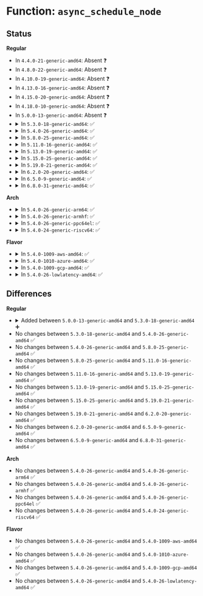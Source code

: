 # Function: <code>async_schedule_node</code>

## Status
<b>Regular</b>
<ul>
<li>
In <code>4.4.0-21-generic-amd64</code>: Absent ❓
</li>
<li>
In <code>4.8.0-22-generic-amd64</code>: Absent ❓
</li>
<li>
In <code>4.10.0-19-generic-amd64</code>: Absent ❓
</li>
<li>
In <code>4.13.0-16-generic-amd64</code>: Absent ❓
</li>
<li>
In <code>4.15.0-20-generic-amd64</code>: Absent ❓
</li>
<li>
In <code>4.18.0-10-generic-amd64</code>: Absent ❓
</li>
<li>
In <code>5.0.0-13-generic-amd64</code>: Absent ❓
</li>
<li>
<details>
<summary>In <code>5.3.0-18-generic-amd64</code>: ✅</summary>

```c
async_cookie_t async_schedule_node(async_func_t func, void * data, int node)
```

```json
{
  "name": "async_schedule_node",
  "collision_type": "Unique Global",
  "inline_type": "No",
  "funcs": [
    {
      "addr": 18446744071579655104,
      "name": "async_schedule_node",
      "external": true,
      "loc": "kernel/async.c:231",
      "file": "kernel/async.c",
      "inline": "seen, unknown",
      "caller_inline": [],
      "caller_func": [
        "drivers/acpi/battery.c:acpi_battery_init",
        "drivers/base/dd.c:__driver_attach",
        "drivers/base/dd.c:__device_attach",
        "drivers/ata/libata-core.c:ata_host_register"
      ]
    }
  ],
  "symbols": [
    {
      "addr": 18446744071579655104,
      "name": "async_schedule_node",
      "section": ".text",
      "bind": "STB_GLOBAL",
      "size": 23
    }
  ]
}
```
</details>
</li>
<li>
<details>
<summary>In <code>5.4.0-26-generic-amd64</code>: ✅</summary>

```c
async_cookie_t async_schedule_node(async_func_t func, void * data, int node)
```

```json
{
  "name": "async_schedule_node",
  "collision_type": "Unique Global",
  "inline_type": "No",
  "funcs": [
    {
      "addr": 18446744071579692192,
      "name": "async_schedule_node",
      "external": true,
      "loc": "kernel/async.c:231",
      "file": "kernel/async.c",
      "inline": "seen, unknown",
      "caller_inline": [],
      "caller_func": [
        "drivers/acpi/battery.c:acpi_battery_init",
        "drivers/base/dd.c:__driver_attach",
        "drivers/base/dd.c:__device_attach",
        "drivers/ata/libata-core.c:ata_host_register"
      ]
    }
  ],
  "symbols": [
    {
      "addr": 18446744071579692192,
      "name": "async_schedule_node",
      "section": ".text",
      "bind": "STB_GLOBAL",
      "size": 23
    }
  ]
}
```
</details>
</li>
<li>
<details>
<summary>In <code>5.8.0-25-generic-amd64</code>: ✅</summary>

```c
async_cookie_t async_schedule_node(async_func_t func, void * data, int node)
```

```json
{
  "name": "async_schedule_node",
  "collision_type": "Unique Global",
  "inline_type": "No",
  "funcs": [
    {
      "addr": 18446744071579733328,
      "name": "async_schedule_node",
      "external": true,
      "loc": "kernel/async.c:231",
      "file": "kernel/async.c",
      "inline": "seen, unknown",
      "caller_inline": [],
      "caller_func": [
        "drivers/acpi/battery.c:acpi_battery_init",
        "drivers/base/dd.c:__driver_attach",
        "drivers/base/dd.c:__device_attach",
        "drivers/ata/libata-core.c:ata_host_register"
      ]
    }
  ],
  "symbols": [
    {
      "addr": 18446744071579733328,
      "name": "async_schedule_node",
      "section": ".text",
      "bind": "STB_GLOBAL",
      "size": 23
    }
  ]
}
```
</details>
</li>
<li>
<details>
<summary>In <code>5.11.0-16-generic-amd64</code>: ✅</summary>

```c
async_cookie_t async_schedule_node(async_func_t func, void * data, int node)
```

```json
{
  "name": "async_schedule_node",
  "collision_type": "Unique Global",
  "inline_type": "No",
  "funcs": [
    {
      "addr": 18446744071579713264,
      "name": "async_schedule_node",
      "external": true,
      "loc": "kernel/async.c:231",
      "file": "kernel/async.c",
      "inline": "seen, unknown",
      "caller_inline": [],
      "caller_func": [
        "drivers/acpi/battery.c:acpi_battery_init",
        "drivers/base/dd.c:__driver_attach",
        "drivers/base/dd.c:__device_attach",
        "drivers/ata/libata-core.c:ata_host_register"
      ]
    }
  ],
  "symbols": [
    {
      "addr": 18446744071579713264,
      "name": "async_schedule_node",
      "section": ".text",
      "bind": "STB_GLOBAL",
      "size": 23
    }
  ]
}
```
</details>
</li>
<li>
<details>
<summary>In <code>5.13.0-19-generic-amd64</code>: ✅</summary>

```c
async_cookie_t async_schedule_node(async_func_t func, void * data, int node)
```

```json
{
  "name": "async_schedule_node",
  "collision_type": "Unique Global",
  "inline_type": "No",
  "funcs": [
    {
      "addr": 18446744071579720576,
      "name": "async_schedule_node",
      "external": true,
      "loc": "kernel/async.c:231",
      "file": "kernel/async.c",
      "inline": "seen, unknown",
      "caller_inline": [],
      "caller_func": [
        "drivers/acpi/battery.c:acpi_battery_init",
        "drivers/base/dd.c:__driver_attach",
        "drivers/base/dd.c:__device_attach",
        "drivers/ata/libata-core.c:ata_host_register"
      ]
    }
  ],
  "symbols": [
    {
      "addr": 18446744071579720576,
      "name": "async_schedule_node",
      "section": ".text",
      "bind": "STB_GLOBAL",
      "size": 23
    }
  ]
}
```
</details>
</li>
<li>
<details>
<summary>In <code>5.15.0-25-generic-amd64</code>: ✅</summary>

```c
async_cookie_t async_schedule_node(async_func_t func, void * data, int node)
```

```json
{
  "name": "async_schedule_node",
  "collision_type": "Unique Global",
  "inline_type": "No",
  "funcs": [
    {
      "addr": 18446744071579798928,
      "name": "async_schedule_node",
      "external": true,
      "loc": "kernel/async.c:228",
      "file": "kernel/async.c",
      "inline": "seen, unknown",
      "caller_inline": [],
      "caller_func": [
        "drivers/acpi/battery.c:acpi_battery_init",
        "drivers/base/dd.c:__driver_attach",
        "drivers/base/dd.c:__device_attach",
        "drivers/ata/libata-core.c:ata_host_register"
      ]
    }
  ],
  "symbols": [
    {
      "addr": 18446744071579798928,
      "name": "async_schedule_node",
      "section": ".text",
      "bind": "STB_GLOBAL",
      "size": 23
    }
  ]
}
```
</details>
</li>
<li>
<details>
<summary>In <code>5.19.0-21-generic-amd64</code>: ✅</summary>

```c
async_cookie_t async_schedule_node(async_func_t func, void * data, int node)
```

```json
{
  "name": "async_schedule_node",
  "collision_type": "Unique Global",
  "inline_type": "No",
  "funcs": [
    {
      "addr": 18446744071579908208,
      "name": "async_schedule_node",
      "external": true,
      "loc": "kernel/async.c:228",
      "file": "kernel/async.c",
      "inline": "seen, unknown",
      "caller_inline": [],
      "caller_func": [
        "drivers/acpi/battery.c:acpi_battery_init",
        "drivers/base/dd.c:__driver_attach",
        "drivers/base/dd.c:__device_attach",
        "drivers/ata/libata-core.c:ata_host_register"
      ]
    }
  ],
  "symbols": [
    {
      "addr": 18446744071579908208,
      "name": "async_schedule_node",
      "section": ".text",
      "bind": "STB_GLOBAL",
      "size": 35
    }
  ]
}
```
</details>
</li>
<li>
<details>
<summary>In <code>6.2.0-20-generic-amd64</code>: ✅</summary>

```c
async_cookie_t async_schedule_node(async_func_t func, void * data, int node)
```

```json
{
  "name": "async_schedule_node",
  "collision_type": "Unique Global",
  "inline_type": "No",
  "funcs": [
    {
      "addr": 18446744071580061552,
      "name": "async_schedule_node",
      "external": true,
      "loc": "kernel/async.c:228",
      "file": "kernel/async.c",
      "inline": "seen, unknown",
      "caller_inline": [],
      "caller_func": [
        "drivers/acpi/battery.c:acpi_battery_init",
        "drivers/base/dd.c:__driver_attach",
        "drivers/base/dd.c:__device_attach",
        "drivers/ata/libata-core.c:ata_host_register"
      ]
    }
  ],
  "symbols": [
    {
      "addr": 18446744071580061552,
      "name": "async_schedule_node",
      "section": ".text",
      "bind": "STB_GLOBAL",
      "size": 35
    }
  ]
}
```
</details>
</li>
<li>
<details>
<summary>In <code>6.5.0-9-generic-amd64</code>: ✅</summary>

```c
async_cookie_t async_schedule_node(async_func_t func, void * data, int node)
```

```json
{
  "name": "async_schedule_node",
  "collision_type": "Unique Global",
  "inline_type": "No",
  "funcs": [
    {
      "addr": 18446744071580115984,
      "name": "async_schedule_node",
      "external": true,
      "loc": "kernel/async.c:228",
      "file": "kernel/async.c",
      "inline": "seen, unknown",
      "caller_inline": [],
      "caller_func": [
        "drivers/acpi/battery.c:acpi_battery_init",
        "drivers/base/dd.c:__driver_attach",
        "drivers/base/dd.c:__device_attach",
        "drivers/ata/libata-core.c:ata_host_register"
      ]
    }
  ],
  "symbols": [
    {
      "addr": 18446744071580115984,
      "name": "async_schedule_node",
      "section": ".text",
      "bind": "STB_GLOBAL",
      "size": 35
    }
  ]
}
```
</details>
</li>
<li>
<details>
<summary>In <code>6.8.0-31-generic-amd64</code>: ✅</summary>

```c
async_cookie_t async_schedule_node(async_func_t func, void * data, int node)
```

```json
{
  "name": "async_schedule_node",
  "collision_type": "Unique Global",
  "inline_type": "No",
  "funcs": [
    {
      "addr": 18446744071580161344,
      "name": "async_schedule_node",
      "external": true,
      "loc": "kernel/async.c:241",
      "file": "kernel/async.c",
      "inline": "seen, unknown",
      "caller_inline": [],
      "caller_func": [
        "drivers/acpi/battery.c:acpi_battery_init",
        "drivers/base/dd.c:__driver_attach",
        "drivers/base/dd.c:__device_attach",
        "drivers/ata/libata-core.c:ata_host_register"
      ]
    }
  ],
  "symbols": [
    {
      "addr": 18446744071580161344,
      "name": "async_schedule_node",
      "section": ".text",
      "bind": "STB_GLOBAL",
      "size": 35
    }
  ]
}
```
</details>
</li>
</ul>
<b>Arch</b>
<ul>
<li>
<details>
<summary>In <code>5.4.0-26-generic-arm64</code>: ✅</summary>

```c
async_cookie_t async_schedule_node(async_func_t func, void * data, int node)
```

```json
{
  "name": "async_schedule_node",
  "collision_type": "Unique Global",
  "inline_type": "No",
  "funcs": [
    {
      "addr": 18446603336490871944,
      "name": "async_schedule_node",
      "external": true,
      "loc": "kernel/async.c:231",
      "file": "kernel/async.c",
      "inline": "seen, unknown",
      "caller_inline": [],
      "caller_func": [
        "drivers/acpi/battery.c:acpi_battery_init",
        "drivers/base/dd.c:__driver_attach",
        "drivers/base/dd.c:__device_attach",
        "drivers/ata/libata-core.c:ata_host_register"
      ]
    }
  ],
  "symbols": [
    {
      "addr": 18446603336490871944,
      "name": "async_schedule_node",
      "section": ".text",
      "bind": "STB_GLOBAL",
      "size": 80
    }
  ]
}
```
</details>
</li>
<li>
<details>
<summary>In <code>5.4.0-26-generic-armhf</code>: ✅</summary>

```c
async_cookie_t async_schedule_node(async_func_t func, void * data, int node)
```

```json
{
  "name": "async_schedule_node",
  "collision_type": "Unique Global",
  "inline_type": "No",
  "funcs": [
    {
      "addr": 3224888940,
      "name": "async_schedule_node",
      "external": true,
      "loc": "kernel/async.c:231",
      "file": "kernel/async.c",
      "inline": "seen, unknown",
      "caller_inline": [],
      "caller_func": [
        "drivers/base/dd.c:__driver_attach",
        "drivers/base/dd.c:__device_attach",
        "drivers/ata/libata-core.c:ata_host_register"
      ]
    }
  ],
  "symbols": [
    {
      "addr": 3224888940,
      "name": "async_schedule_node",
      "section": ".text",
      "bind": "STB_GLOBAL",
      "size": 36
    }
  ]
}
```
</details>
</li>
<li>
<details>
<summary>In <code>5.4.0-26-generic-ppc64el</code>: ✅</summary>

```c
async_cookie_t async_schedule_node(async_func_t func, void * data, int node)
```

```json
{
  "name": "async_schedule_node",
  "collision_type": "Unique Global",
  "inline_type": "No",
  "funcs": [
    {
      "addr": 13835058055283703136,
      "name": "async_schedule_node",
      "external": true,
      "loc": "kernel/async.c:231",
      "file": "kernel/async.c",
      "inline": "seen, unknown",
      "caller_inline": [],
      "caller_func": [
        "drivers/base/dd.c:__driver_attach",
        "drivers/base/dd.c:__device_attach",
        "drivers/ata/libata-core.c:ata_host_register"
      ]
    }
  ],
  "symbols": [
    {
      "addr": 13835058055283703136,
      "name": "async_schedule_node",
      "section": ".text",
      "bind": "STB_GLOBAL",
      "size": 28
    }
  ]
}
```
</details>
</li>
<li>
<details>
<summary>In <code>5.4.0-24-generic-riscv64</code>: ✅</summary>

```c
async_cookie_t async_schedule_node(async_func_t func, void * data, int node)
```

```json
{
  "name": "async_schedule_node",
  "collision_type": "Unique Global",
  "inline_type": "No",
  "funcs": [
    {
      "addr": 18446743936271525782,
      "name": "async_schedule_node",
      "external": true,
      "loc": "kernel/async.c:231",
      "file": "kernel/async.c",
      "inline": "seen, unknown",
      "caller_inline": [],
      "caller_func": [
        "drivers/base/dd.c:__driver_attach",
        "drivers/base/dd.c:__device_attach",
        "drivers/ata/libata-core.c:ata_host_register"
      ]
    }
  ],
  "symbols": [
    {
      "addr": 18446743936271525782,
      "name": "async_schedule_node",
      "section": ".text",
      "bind": "STB_GLOBAL",
      "size": 66
    }
  ]
}
```
</details>
</li>
</ul>
<b>Flavor</b>
<ul>
<li>
<details>
<summary>In <code>5.4.0-1009-aws-amd64</code>: ✅</summary>

```c
async_cookie_t async_schedule_node(async_func_t func, void * data, int node)
```

```json
{
  "name": "async_schedule_node",
  "collision_type": "Unique Global",
  "inline_type": "No",
  "funcs": [
    {
      "addr": 18446744071579668512,
      "name": "async_schedule_node",
      "external": true,
      "loc": "kernel/async.c:231",
      "file": "kernel/async.c",
      "inline": "seen, unknown",
      "caller_inline": [],
      "caller_func": [
        "drivers/base/dd.c:__driver_attach",
        "drivers/base/dd.c:__device_attach",
        "drivers/nvme/host/pci.c:nvme_probe",
        "drivers/ata/libata-core.c:ata_host_register"
      ]
    }
  ],
  "symbols": [
    {
      "addr": 18446744071579668512,
      "name": "async_schedule_node",
      "section": ".text",
      "bind": "STB_GLOBAL",
      "size": 23
    }
  ]
}
```
</details>
</li>
<li>
<details>
<summary>In <code>5.4.0-1010-azure-amd64</code>: ✅</summary>

```c
async_cookie_t async_schedule_node(async_func_t func, void * data, int node)
```

```json
{
  "name": "async_schedule_node",
  "collision_type": "Unique Global",
  "inline_type": "No",
  "funcs": [
    {
      "addr": 18446744071579596864,
      "name": "async_schedule_node",
      "external": true,
      "loc": "kernel/async.c:231",
      "file": "kernel/async.c",
      "inline": "seen, unknown",
      "caller_inline": [],
      "caller_func": [
        "drivers/base/dd.c:__driver_attach",
        "drivers/base/dd.c:__device_attach",
        "drivers/nvme/host/pci.c:nvme_probe",
        "drivers/ata/libata-core.c:ata_host_register"
      ]
    }
  ],
  "symbols": [
    {
      "addr": 18446744071579596864,
      "name": "async_schedule_node",
      "section": ".text",
      "bind": "STB_GLOBAL",
      "size": 23
    }
  ]
}
```
</details>
</li>
<li>
<details>
<summary>In <code>5.4.0-1009-gcp-amd64</code>: ✅</summary>

```c
async_cookie_t async_schedule_node(async_func_t func, void * data, int node)
```

```json
{
  "name": "async_schedule_node",
  "collision_type": "Unique Global",
  "inline_type": "No",
  "funcs": [
    {
      "addr": 18446744071579665744,
      "name": "async_schedule_node",
      "external": true,
      "loc": "kernel/async.c:231",
      "file": "kernel/async.c",
      "inline": "seen, unknown",
      "caller_inline": [],
      "caller_func": [
        "drivers/acpi/battery.c:acpi_battery_init",
        "drivers/base/dd.c:__driver_attach",
        "drivers/base/dd.c:__device_attach",
        "drivers/ata/libata-core.c:ata_host_register"
      ]
    }
  ],
  "symbols": [
    {
      "addr": 18446744071579665744,
      "name": "async_schedule_node",
      "section": ".text",
      "bind": "STB_GLOBAL",
      "size": 23
    }
  ]
}
```
</details>
</li>
<li>
<details>
<summary>In <code>5.4.0-26-lowlatency-amd64</code>: ✅</summary>

```c
async_cookie_t async_schedule_node(async_func_t func, void * data, int node)
```

```json
{
  "name": "async_schedule_node",
  "collision_type": "Unique Global",
  "inline_type": "No",
  "funcs": [
    {
      "addr": 18446744071579699840,
      "name": "async_schedule_node",
      "external": true,
      "loc": "kernel/async.c:231",
      "file": "kernel/async.c",
      "inline": "seen, unknown",
      "caller_inline": [],
      "caller_func": [
        "drivers/acpi/battery.c:acpi_battery_init",
        "drivers/base/dd.c:__driver_attach",
        "drivers/base/dd.c:__device_attach",
        "drivers/ata/libata-core.c:ata_host_register"
      ]
    }
  ],
  "symbols": [
    {
      "addr": 18446744071579699840,
      "name": "async_schedule_node",
      "section": ".text",
      "bind": "STB_GLOBAL",
      "size": 23
    }
  ]
}
```
</details>
</li>
</ul>

## Differences
<b>Regular</b>
<ul>
<li>
<details>
<summary>Added between <code>5.0.0-13-generic-amd64</code> and <code>5.3.0-18-generic-amd64</code> ➕</summary>

```c
async_cookie_t async_schedule_node(async_func_t func, void * data, int node)
```
</details>
</li>
<li>
No changes between <code>5.3.0-18-generic-amd64</code> and <code>5.4.0-26-generic-amd64</code> ✅
</li>
<li>
No changes between <code>5.4.0-26-generic-amd64</code> and <code>5.8.0-25-generic-amd64</code> ✅
</li>
<li>
No changes between <code>5.8.0-25-generic-amd64</code> and <code>5.11.0-16-generic-amd64</code> ✅
</li>
<li>
No changes between <code>5.11.0-16-generic-amd64</code> and <code>5.13.0-19-generic-amd64</code> ✅
</li>
<li>
No changes between <code>5.13.0-19-generic-amd64</code> and <code>5.15.0-25-generic-amd64</code> ✅
</li>
<li>
No changes between <code>5.15.0-25-generic-amd64</code> and <code>5.19.0-21-generic-amd64</code> ✅
</li>
<li>
No changes between <code>5.19.0-21-generic-amd64</code> and <code>6.2.0-20-generic-amd64</code> ✅
</li>
<li>
No changes between <code>6.2.0-20-generic-amd64</code> and <code>6.5.0-9-generic-amd64</code> ✅
</li>
<li>
No changes between <code>6.5.0-9-generic-amd64</code> and <code>6.8.0-31-generic-amd64</code> ✅
</li>
</ul>
<b>Arch</b>
<ul>
<li>
No changes between <code>5.4.0-26-generic-amd64</code> and <code>5.4.0-26-generic-arm64</code> ✅
</li>
<li>
No changes between <code>5.4.0-26-generic-amd64</code> and <code>5.4.0-26-generic-armhf</code> ✅
</li>
<li>
No changes between <code>5.4.0-26-generic-amd64</code> and <code>5.4.0-26-generic-ppc64el</code> ✅
</li>
<li>
No changes between <code>5.4.0-26-generic-amd64</code> and <code>5.4.0-24-generic-riscv64</code> ✅
</li>
</ul>
<b>Flavor</b>
<ul>
<li>
No changes between <code>5.4.0-26-generic-amd64</code> and <code>5.4.0-1009-aws-amd64</code> ✅
</li>
<li>
No changes between <code>5.4.0-26-generic-amd64</code> and <code>5.4.0-1010-azure-amd64</code> ✅
</li>
<li>
No changes between <code>5.4.0-26-generic-amd64</code> and <code>5.4.0-1009-gcp-amd64</code> ✅
</li>
<li>
No changes between <code>5.4.0-26-generic-amd64</code> and <code>5.4.0-26-lowlatency-amd64</code> ✅
</li>
</ul>
